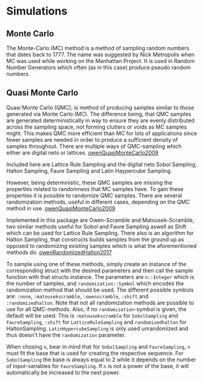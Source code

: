 # Simulations

## Monte Carlo

The Monte-Carlo (MC) method is a method of sampling random numbers that dates back to 1777. The name was suggested by Nick Metropolis when MC was used while working on the Manhattan Project.
It is used in Random Number Generators which often (as in this case) produce pseudo random numbers.

## Quasi Monte Carlo 
Quasi Monte Carlo (QMC), is method of producing samples similar to those generated via Monte Carlo (MC).
The difference being, that QMC samples are generated deterministically in way to ensure they are evenly distributed across the sampling space, not forming clutters or voids as MC samples might.
This makes QMC more efficient than MC for lots of applications since fewer samples are needed in order to produce a sufficient density of samples throughout. There are multiple ways of QMC-sampling which either are digital nets or lattices. [owenQuasiMonteCarlo2009](@cite)

Included here are Lattice Rule Sampling and the digital nets Sobol Sampling, Halton Sampling, Faure Sampling and Latin Haypercube Sampling.

However, being deterministic, these QMC samples are missing the properties related to randomness that MC samples have.
To gain these properties it is possible to randomize QMC samples.
There are several randomization methods, useful in different cases, depending on the QMC method in use. [owenQuasiMonteCarlo2009](@cite)

Implemented in this package are Owen-Scramble and Matousek-Scramble, two similar methods useful for Sobol and Faure Sampling aswell as Shift which can be used for Lattice Rule Sampling.
There also is an algorithm for Halton Sampling, that constructs builds samples from the ground up as opposed to randomizing existing samples which is what the aforementioned methods do. [owenRandomizedHalton2017](@cite)

To sample using one of these methods, simply create an instance of the corresponding struct with the desired parameters and then call the sample function with that structs instance. The parameters are `n::Integer` which is the number of samples, and `randomization::Symbol` which encodes the randomization method that should be used. The different possible symbols are: `:none`, `:matousekscramble`, `:owenscramble`, `:shift` and `:randomizedhalton`.
Note that not all randomization methods are possible to use for all QMC-methods. 
Also, if no `randomization`-symbol is given, the default will be used. This is `:matousekscramble` for `SobolSampling` and `FaureSampling`, `:shift` for `LatticeRuleSampling` and `randomizedhalton` for HaltonSampling. `LatinHypercubeSampling` is only used unrandomized and thus doesn't have the `randomization` parameter.

When chosing `n`, bear in mind that for `SobolSampling` and `FaureSampling`, `n` must fit the base that is used for creating the respective sequence. For `SobolSampling` the base is always equal to 2 while it depends on the number of input-variables for `FaureSampling`. If `n` is not a power of the base, it will automatically be increased to the next power.
